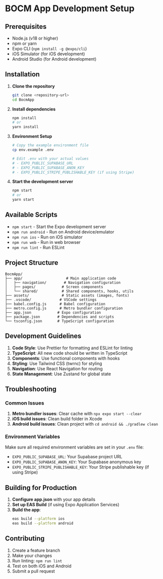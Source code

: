 # BOCM App Development Setup

## Prerequisites

- Node.js (v18 or higher)
- npm or yarn
- Expo CLI (`npm install -g @expo/cli`)
- iOS Simulator (for iOS development)
- Android Studio (for Android development)

## Installation

1. **Clone the repository**
   ```bash
   git clone <repository-url>
   cd BocmApp
   ```

2. **Install dependencies**
   ```bash
   npm install
   # or
   yarn install
   ```

3. **Environment Setup**
   ```bash
   # Copy the example environment file
   cp env.example .env
   
   # Edit .env with your actual values
   # - EXPO_PUBLIC_SUPABASE_URL
   # - EXPO_PUBLIC_SUPABASE_ANON_KEY
   # - EXPO_PUBLIC_STRIPE_PUBLISHABLE_KEY (if using Stripe)
   ```

4. **Start the development server**
   ```bash
   npm start
   # or
   yarn start
   ```

## Available Scripts

- `npm start` - Start the Expo development server
- `npm run android` - Run on Android device/emulator
- `npm run ios` - Run on iOS simulator
- `npm run web` - Run in web browser
- `npm run lint` - Run ESLint

## Project Structure

```
BocmApp/
├── app/                    # Main application code
│   ├── navigation/        # Navigation configuration
│   ├── pages/            # Screen components
│   └── shared/           # Shared components, hooks, utils
├── assets/               # Static assets (images, fonts)
├── .vscode/             # VSCode settings
├── babel.config.js      # Babel configuration
├── metro.config.js      # Metro bundler configuration
├── app.json            # Expo configuration
├── package.json        # Dependencies and scripts
└── tsconfig.json       # TypeScript configuration
```

## Development Guidelines

1. **Code Style**: Use Prettier for formatting and ESLint for linting
2. **TypeScript**: All new code should be written in TypeScript
3. **Components**: Use functional components with hooks
4. **Styling**: Use Tailwind CSS (twrnc) for styling
5. **Navigation**: Use React Navigation for routing
6. **State Management**: Use Zustand for global state

## Troubleshooting

### Common Issues

1. **Metro bundler issues**: Clear cache with `npx expo start --clear`
2. **iOS build issues**: Clean build folder in Xcode
3. **Android build issues**: Clean project with `cd android && ./gradlew clean`

### Environment Variables

Make sure all required environment variables are set in your `.env` file:

- `EXPO_PUBLIC_SUPABASE_URL`: Your Supabase project URL
- `EXPO_PUBLIC_SUPABASE_ANON_KEY`: Your Supabase anonymous key
- `EXPO_PUBLIC_STRIPE_PUBLISHABLE_KEY`: Your Stripe publishable key (if using Stripe)

## Building for Production

1. **Configure app.json** with your app details
2. **Set up EAS Build** (if using Expo Application Services)
3. **Build the app**:
   ```bash
   eas build --platform ios
   eas build --platform android
   ```

## Contributing

1. Create a feature branch
2. Make your changes
3. Run linting: `npm run lint`
4. Test on both iOS and Android
5. Submit a pull request 